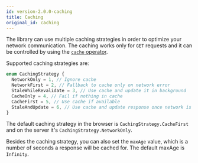 ```yaml
---
id: version-2.0.0-caching
title: Caching
original_id: caching
---
```


The library can use multiple caching strategies in order to optimize your network communication. The caching works only for `GET` requests and it can be controlled by using the [`cache` operator](./operators).

Supported caching strategies are:

```typescript
enum CachingStrategy {
  NetworkOnly = 1, // Ignore cache
  NetworkFirst = 2, // Fallback to cache only on network error
  StaleWhileRevalidate = 3, // Use cache and update it in background
  CacheOnly = 4, // Fail if nothing in cache
  CacheFirst = 5, // Use cache if available
  StaleAndUpdate = 6, // Use cache and update response once network is complete
}
```

The default caching strategy in the browser is `CachingStrategy.CacheFirst` and on the server it's `CachingStrategy.NetworkOnly`.

Besides the caching strategy, you can also set the `maxAge` value, which is a number of seconds a response will be cached for. The default maxAge is `Infinity`.
